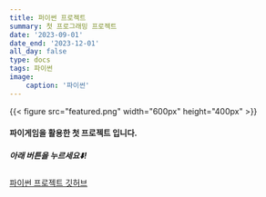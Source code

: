 ```yaml
---
title: 퍼이썬 프로젝트
summary: 첫 프로그래밍 프로젝트
date: '2023-09-01'
date_end: '2023-12-01'
all_day: false
type: docs
tags: 파이썬
image:
    caption: '파이썬'
---
```

{{< figure src="featured.png" width="600px" height="400px" >}}

#### 파이게임을 활용한 첫 프로젝트 입니다.


##### 아래 버튼을 누르세요⬇️!

[파이썬 프로젝트 깃허브](https://github.com/Coti00/PygameProject)

